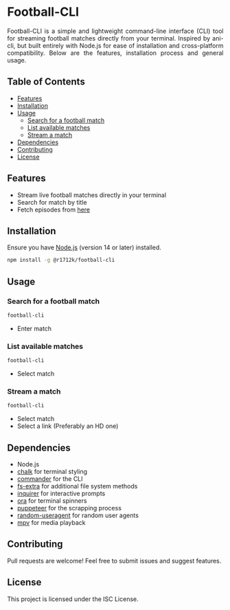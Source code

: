 # Football-CLI
<div align="justify">Football-CLI is a simple and lightweight command-line interface (CLI) tool for streaming football matches directly from your terminal. Inspired by ani-cli, but built entirely with Node.js for ease of installation and cross-platform compatibility. Below are the features, installation process and general usage.</div>

## Table of Contents
- [Features](#features)
- [Installation](#installation)
- [Usage](#usage)
  - [Search for a football match](#search-for-a-football-match)
  - [List available matches](#list-available-matches)
  - [Stream a match](#stream-a-match)
- [Dependencies](#dependencies)
- [Contributing](#contributing)
- [License](#license)

## Features
- Stream live football matches directly in your terminal
- Search for match by title
- Fetch episodes from [here](https://www.rojadirectaenvivo.pl/)

## Installation

Ensure you have [Node.js](https://nodejs.org/) (version 14 or later) installed.

```sh
npm install -g @r1712k/football-cli
```

## Usage

### Search for a football match
```sh
football-cli
```
- Enter match

### List available matches
```sh
football-cli
```
- Select match

### Stream a match
```sh
football-cli
```
- Select match <Selected match>
- Select a link (Preferably an HD one)

## Dependencies
- Node.js
- [chalk](https://www.npmjs.com/package/chalk) for terminal styling
- [commander](https://www.npmjs.com/package/commander) for the CLI
- [fs-extra](https://www.npmjs.com/package/fs-extra) for additional file system methods
- [inquirer](https://www.npmjs.com/package/inquirer) for interactive prompts
- [ora](https://www.npmjs.com/package/ora) for terminal spinners
- [puppeteer](https://www.npmjs.com/package/puppeteer) for the scrapping process
- [random-useragent](https://www.npmjs.com/package/random-useragent) for random user agents
- [mpv](https://mpv.io/) for media playback

## Contributing
Pull requests are welcome! Feel free to submit issues and suggest features.

## License
This project is licensed under the ISC License.
